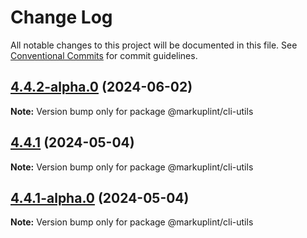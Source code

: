 # Change Log

All notable changes to this project will be documented in this file.
See [Conventional Commits](https://conventionalcommits.org) for commit guidelines.

## [4.4.2-alpha.0](https://github.com/markuplint/markuplint/compare/@markuplint/cli-utils@4.4.1...@markuplint/cli-utils@4.4.2-alpha.0) (2024-06-02)

**Note:** Version bump only for package @markuplint/cli-utils

## [4.4.1](https://github.com/markuplint/markuplint/compare/@markuplint/cli-utils@4.4.1-alpha.0...@markuplint/cli-utils@4.4.1) (2024-05-04)

**Note:** Version bump only for package @markuplint/cli-utils

## [4.4.1-alpha.0](https://github.com/markuplint/markuplint/compare/@markuplint/cli-utils@4.4.0...@markuplint/cli-utils@4.4.1-alpha.0) (2024-05-04)

**Note:** Version bump only for package @markuplint/cli-utils
